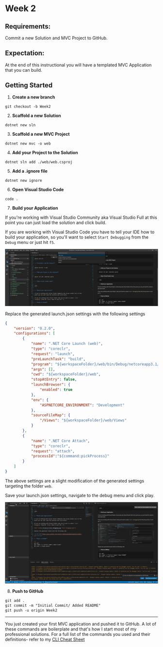 # Week 2

## Requirements:

Commit a new Solution and MVC Project to GitHub.

## Expectation:

At the end of this instructional you will have a templated MVC Application that you can build.

## Getting Started

1. **Create a new branch**

```
git checkout -b Week2
```

2. **Scaffold a new Solution**

```
dotnet new sln
```

3. **Scaffold a new MVC Project**

```
dotnet new mvc -o web
```

4. **Add your Project to the Solution**

```
dotnet sln add ./web/web.csproj
```

5. **Add a .ignore file**

```
dotnet new ignore
```

6. **Open Visual Studio Code**

```
code .
```

7. **Build your Application**

If you're working with Visual Studio Community aka Visual Studio Full at this point you can just load the solution and click build.

If you are working with Visual Studio Code you have to tell your IDE how to build your application, so you'll want to select `Start Debugging` from the `Debug` menu or just hit `f5`.

![alt text](./resources/start-debugging.png "Start Debugging menu")

Replace the generated launch.json settings with the following settings

```json
{
    "version": "0.2.0",
    "configurations": [
        {
            "name": ".NET Core Launch (web)",
            "type": "coreclr",
            "request": "launch",
            "preLaunchTask": "build",
            "program": "${workspaceFolder}/web/bin/Debug/netcoreapp3.1/web.dll",
            "args": [],
            "cwd": "${workspaceFolder}/web",
            "stopAtEntry": false,
            "launchBrowser": {
                "enabled": true
            },
            "env": {
                "ASPNETCORE_ENVIRONMENT": "Development"
            },
            "sourceFileMap": {
                "/Views": "${workspaceFolder}/web/Views"
            }
        },
        {
            "name": ".NET Core Attach",
            "type": "coreclr",
            "request": "attach",
            "processId":"${command:pickProcess}"
        }
    ]
}
```
The above settings are a slight modification of the generated settings targeting the folder `web`. 

Save your launch.json settings, navigate to the debug menu and click play.

![alt text](./resources/start-debugging.gif "Start Debugging menu")

8. **Push to GitHub**

```
git add .
git commit -m "Initial Commit/ Added README"
git push -u origin Week2
```

---

You just created your first MVC application and pushed it to GitHub. A lot of these commands are boilerplate and that's how I start most of my professional solutions. For a full list of the commands you used and their definitions- refer to my [CLI Cheat Sheet](https://davewritescode.com/blog/cli-cheat-sheet/)